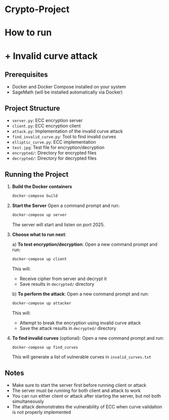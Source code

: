 # Crypto-Project

# How to run

# + Invalid curve attack

## Prerequisites
- Docker and Docker Compose installed on your system
- SageMath (will be installed automatically via Docker)

## Project Structure
- `server.py`: ECC encryption server
- `client.py`: ECC encryption client
- `attack.py`: Implementation of the invalid curve attack
- `find_invalid_curve.py`: Tool to find invalid curves
- `elliptic_curve.py`: ECC implementation
- `test.jpg`: Test file for encryption/decryption
- `encrypted/`: Directory for encrypted files
- `decrypted/`: Directory for decrypted files

## Running the Project

1. **Build the Docker containers**
   ```bash
   docker-compose build
   ```

2. **Start the Server**
   Open a command prompt and run:
   ```bash
   docker-compose up server
   ```
   The server will start and listen on port 2025.

3. **Choose what to run next**:

   a) **To test encryption/decryption**:
   Open a new command prompt and run:
   ```bash
   docker-compose up client
   ```
   This will:
   - Receive cipher from server and decrypt it
   - Save results in `decrypted/` directory

   b) **To perform the attack**:
   Open a new command prompt and run:
   ```bash
   docker-compose up attacker
   ```
   This will:
   - Attempt to break the encryption using invalid curve attack
   - Save the attack results in `decrypted/` directory

4. **To find invalid curves** (optional):
   Open a new command prompt and run:
   ```bash
   docker-compose up find_curves
   ```
   This will generate a list of vulnerable curves in `invalid_curves.txt`

## Notes
- Make sure to start the server first before running client or attack
- The server must be running for both client and attack to work
- You can run either client or attack after starting the server, but not both simultaneously
- The attack demonstrates the vulnerability of ECC when curve validation is not properly implemented
